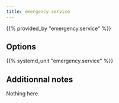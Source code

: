 ```yaml
---
title: emergency.service
---
```


{{% provided_by "emergency.service" %}}

## Options

{{% systemd_unit "emergency.service" %}}

## Additionnal notes

Nothing here.